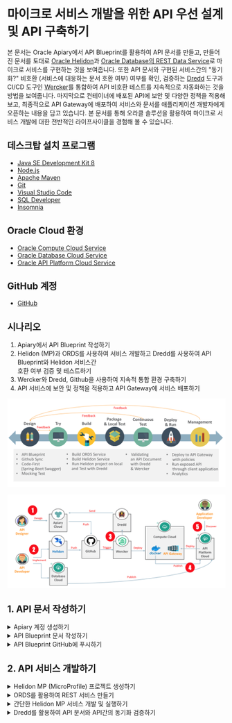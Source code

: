 # 마이크로 서비스 개발을 위한 API 우선 설계 및 API 구축하기

본 문서는 Oracle Apiary에서 API Blueprint를 활용하여 API 문서를 만들고, 만들어진 문서를 토대로 [Oracle Helidon](http://helidon.io)과 [Oracle Database의 REST Data Service](https://www.oracle.com/database/technologies/appdev/rest.html)로 마이크로 서비스를 구현하는 것을 보여줍니다. 
또한 API 문서와 구현된 서비스간의 "동기화?" 비호환 (서비스에 대응하는 문서 호환 여부) 여부를 확인, 검증하는 [Dredd](https://github.com/apiaryio/dredd) 도구과 CI/CD 도구인 [Wercker](https://app.wercker.com/)를 통합하여 API 비호환 테스트를 지속적으로 자동화하는 것을 방법을 보여줍니다.
마지막으로 컨테이너에 배포된 API에 보안 및 다양한 정책을 적용해 보고, 최종적으로 API Gateway에 배포하여 서비스와 문서를 애플리케이션 개발자에게 오픈하는 내용을 담고 있습니다.
본 문서를 통해 오라클 솔루션을 활용하여 마이크로 서비스 개발에 대한 전반적인 라이프사이클을 경험해 볼 수 있습니다.

## 데스크탑 설치 프로그램
* [Java SE Development Kit 8](https://www.oracle.com/technetwork/java/javase/downloads/jdk8-downloads-2133151.html)
* [Node.js](https://nodejs.org/ko/download)
* [Apache Maven](https://maven.apache.org/download.cgi)
* [Git](https://git-scm.com/download/win)
* [Visual Studio Code](https://code.visualstudio.com/download)
* [SQL Developer](https://www.oracle.com/technetwork/developer-tools/sql-developer/downloads/index.html)
* [Insomnia](https://insomnia.rest/download)

## Oracle Cloud 환경
* [Oracle Compute Cloud Service](https://cloud.oracle.com/ko_KR/compute)
* [Oracle Database Cloud Service](https://cloud.oracle.com/ko_KR/database)
* [Oracle API Platform Cloud Service](https://cloud.oracle.com/ko_KR/api-platform)

## GitHub 계정
* [GitHub](https://github.com)

## 시나리오
1. Apiary에서 API Blueprint 작성하기
2. Helidon (MP)과 ORDS를 사용하여 서비스 개발하고 Dredd를 사용하여 API Blueprint와 Helidon 서비스간  
   호환 여부 검증 및 테스트하기
3. Wercker와 Dredd, Github을 사용하여 지속적 통합 환경 구축하기
4. API 서비스에 보안 및 정책을 적용하고 API Gateway에 서비스 배포하기

![Scenario1](images/api_first_design_scenario_0.png)

![Scenario2](images/api_first_design_scenario.png)

## 1. API 문서 작성하기
<details>
<summary>Apiary 계정 생성하기</summary>
API 문서를 작성하고 Mock Test를 하기 위한 Apiary 계정을 생성하는 단계입니다.  
만약 계정을 가지고 있다면 이 단계를 건너뜁니다.  

> [Apiary(https://apiary.io)](https://apiary.io) 홈페이지에 접속한 후 우측 상단의 **Sign up** 버튼을 클릭합니다.  
> ![apiary home](images/apiary_home.png)

> **Continue with GitHub** 버튼을 클릭합니다.  
> ![apiary_sign_up](images/apiary_sign_up.png)

> GitHub 계정을 입력하고 **Sign In** 버튼을 클릭합니다.  
> ![apiary_github_account1](images/apiary_github_account1.png)

> Apiary에서 GitHub에 인증을 위한 권한을 요청합니다.  
> **Authorize apiaryio** 버튼을 클릭합니다.  
> ![apiary_github_signup](images/apiary_github_signup.png)

> Apiary에서 사용할 이메일을 입력합니다.  
> GitHub 이메일을 입력합니다.  
> ![apiary_github_signup2](images/apiary_github_signup2.png)

> Apiary 계정을 생성하면 기본 API 하나를 생성해야 합니다.  
> **Name your first API** 부분에 다음과 같이 *Movie API*를 입력하고 Blueprint를 선택합니다.
> ![apiary_new_api](images/apiary_new_api.png)
>> :warning: **참고 : API Blueprint와 Swagger**  
>> API Blueprint와 Swagger는 API 문서 작성 시 가장 많이 사용되고 있는 API 문서 정의 언어입니다.  
>> 이외에 MuleSoft의 RAML(YAML)과 Slate(Markdown), Asciidoc (Spring-boot REST Doc 에서 기본으로 사용)  
>> 등이 있습니다. API Blueprint의 경우 API 문서를 생성하는데 포커스가 맞쳐져 있습니다. 반면에, Swagger는 API를  
>> 정의하는데 포커스가 맞춰져 있다고 볼 수 있습니다. API Blueprint는 개발자가 아니어도 쉽게 배울 수 있으며, 작성하기  
>> 쉽고 이해하기 쉬운 마크다운 형식을 지원합니다.  
>> 문서를 위한 스펙이기 때문에 실제 구현을 위한 정의가 Swagger에 비해 상대적으로 많이 포함되지 않아, 스텁이나 스니펫과  
>> 같은 코드 생성 기능을 제공하기 어렵습니다. Swagger는 Linux Foundation의 오픈소스 프로젝트인 OpenAPI  
>> Initiative에 추가되면서 현재는 Open API Specification (OAS) 이라는 이름으로 불리고 있습니다.  
>> 개발자에게 친숙한 JSON, YAML 형식으로 작성하며, 구현을 위한 여러가지 스펙을 포함하고 있기 때문에 개발자 사이에서 많이  
>> 사용되고 있으며, 다양한 언어의 스텁 코드를 생성할 수 있는 기능도 제공될 수 있습니다. (e.g. Swagger Codegen)  
>> 반면에 API Blueprint에 비해서 구현에 관련된 많은 내용이 포함되기 때문에 비 개발자에게는 다소 복잡하게 느껴질 수 있습니다.  
>> Swagger는 상대적으로 문서의 복잡성이 높아서 문서를 먼저 만들고 API를 만들기 보다는 이미 만들어진 API에서 Swagger문서를  
>> 추출하는 방식으로 더 많이 사용됩니다. (ORDS를 포함 많은 개발 언어 및 프레임웍에서 Swagger 생성 기능을 제공합니다.)  
>> 일반적으로 Design First 를 말할때는 API Blueprint, Code First를 말할때는 Swagger를 떠올리면 됩니다.  
>> (물론 Swagger가 더 익숙한 사용자라면 Swagger가 Design First Approach가 될 수 있습니다.)  
>>
>>:warning: **참고 : Personal API와 Team API**  
>>Personal API는 무료 서비스로 개인만 작업이 가능하며, 팀단위 협업 기능은 지원하지 않습니다.  
>>또한 작성된 API 문서는 해당 문서의 URL만 알면 누구나 볼 수 있도록 공개됩니다.  
>>유료 서비스인 Enterprise 버전을 구매할 경우 팀 단위 협업이 가능한 Team API 문서를 생성할 수 있습니다.  
>>Team API는 팀멤버를 구성하고 팀멤버만 볼 수 있는 Private API로 구성할 수 있습니다. 

> Apiary 계정과 첫 API Blueprint 프로젝트를 성공적으로 생성하였습니다. :clap:  
> 생성을 하게 되면 좌측에 샘플 API Blueprint 마크다운과 에디터가 보이고, 우측에 HTML 문서가 보입니다.  
> ![apiary_write_api_1](images/apiary_write_api_1.png)
</details>

<details>
<summary>API Blueprint 문서 작성하기</summary>

이제부터 Movie API 문서를 작성하겠습니다.  
:memo: **마크가 표기되어 있는 부분만 수정 또는 추가합니다.**  

> 첫 번째 라인은 API Blueprint 버전 정도로 생각하면 됩니다.  
> 현재 API Blueprint spec은 1A revision 9 입니다.  
> ```markdown
> FORMAT: 1A
> ```

> 실제 서비스할 Production 서버의 주소입니다.  
> 처음에는 Production 환경이 없기 때문에 변경하지 않습니다.
> ```markdown
> HOST: http://polls.apiblueprint.org/
> ```

> API 문서 이름입니다. 한글도 가능합니다.
> ```markdown
> # Movie API
> ```

> :memo:**API 설명 수정**  
> API에 대한 설명, 소개를 적는 부분입니다.  
> 기존 부분을 아래와 같이 수정합니다.  
>
> ***기존 내용***
> ```diff
> - Polls is a simple API allowing consumers to view polls and vote in them.
> ```
> ***수정 내용***
> ```markdown
> 영화 정보를 제공하는 API 입니다.
> ```

> :memo:**API 엔드포인트 수정**  
> API에 대한 엔드포인트 URL입니다.  
> 기존 부분을 아래와 같이 수정합니다.  
>
> ***기존 내용***
> ```diff
> - ## Questions Collection [/questions]
> ```
> ***수정 내용***
> ```markdown
> ## Movies Collection [/movies]
> ```

> :memo:**API 엔드포인트 Action 수정**  
> API 엔드포인트에 대한 Action (Method)를 정의합니다.  
> 기존 부분을 아래와 같이 수정합니다.  
>
> ***기존 내용***
> ```diff
> - ### List All Questions [GET]
> ```
> ***수정 내용***
> ```markdown
> ### List All Movies [GET]
> ```

> :memo:**응답 JSON 샘플 수정**  
> 기존 응답 JSON 샘플을 다음과 같이 수정합니다.  
>
> ***기존 내용***
> ```diff
> -        [
> -            {
> -                "question": "Favourite programming language?",
> -                "published_at": "2015-08-05T08:40:51.620Z",
> -                "choices": [
> -                    {
> -                        "choice": "Swift",
> -                        "votes": 2048
> -                    }, {
> -                        "choice": "Python",
> -                        "votes": 1024
> -                    }, {
> -                        "choice": "Objective-C",
> -                        "votes": 512
> -                    }, {
> -                        "choice": "Ruby",
> -                        "votes": 256
> -                    }
> -                ]
> -            }
> -        ]
> ```
> ***수정 내용***
> ```markdown
>         [
>             {
>                 "id": 19995,
>                 "title": "Avatar",
>                 "release_date": "2009",
>                 "runtime" : 100
>             },
>             {
>                 "id": 2699,
>                 "title": "Titanic",
>                 "release_date": "1997",
>                 "runtime" :194
>             }
>         ]
> ```

두번 째 API Action을 수정 합니다.  
> :memo:**API Action 수정**  
> 기존 Action을 다음과 같이 수정합니다.  
>
> ***기존 내용***
> ```diff
> - ### Create a New Question [POST]
>
> - You may create your own question using this action. It takes a JSON
> - object containing a question and a collection of answers in the
> - form of choices.
> ```
> ***수정 내용***
> ```markdown
> ### Get a Movie [GET /movies/{id}?{title}]
>
> Movie ID와 Title로 조회하여 상세 Movie 정보를 반환합니다.
> ```
>> :warning: **참고 : Path Parameter 와 Query Parameter**  
>> 위 URL 중 {id} 부분이 Path Parameter를 의미하며, ?{title} 부분이 Query Parameter를 의미합니다.  
>> Path Parameter는 REST URL Path에 포함되는 파라미터로 URL에 필수로 포함되어야 합니다.  
>> Query Parameter는 URL에 ?다음에 붙는 파라미터로 key=value 형태로 사용되며, 옵셔널한 값이 사용될 수 있습니다.  
>> http://{host}:{port}/{endpoint}/**{path_param}?{query_param}**  

> :memo:**요청 파라미터 수정**  
> 기존 Request 부분을 다음과 같이 수정합니다.  
>
> ***기존 내용***
> ```diff
> - + Request (application/json)
>
> -        {
> -            "question": "Favourite programming language?",
> -            "choices": [
> -                \"Swift\",
> -                \"Python\",
> -                \"Objective-C\",
> -                \"Ruby\"
> -            ]
> -        }
> ```
> ***수정 내용***
> ```markdown
> + Parameters
>     - id : 2699 (string, required)
>     - title : Titanic (string, optional)
>
> + Request
>     + Header
>
>             Authorization : Basic AAA
> ```

> :memo:**응답 데이터 수정**
> 기존 Response 부분을 다음과 같이 수정합니다.  
>
> ***기존 내용***
> ```diff
> - + Response 201 (application/json)
>
> -    + Headers
> -
> -            Location: /questions/2
>
> -    + Body
>
> -            {
> -                \"question\": \"Favourite programming language?\",
> -                \"published_at\": \"2015-08-05T08:40:51.620Z\",
> -                \"choices\": [
> -                    {
> -                        \"choice\": \"Swift\",
> -                        \"votes\": 0
> -                    }, {
> -                        \"choice\": \"Python\",
> -                        \"votes": 0
> -                    }, {
> -                        \"choice": \"Objective-C\",
> -                        \"votes": 0
> -                    }, {
> -                        \"choice": \"Ruby\",
> -                        \"votes": 0
> -                    }
> -                ]
> -            }
> ```
> ***수정 내용***
> ```markdown
> + Response 200 (application/json)
>     + Attributes
>         - id : 2699
>         - title : Titanic
>         - release_date : 1997.11.18
>         - runtime : 194
>         - Include MovieDetail
>         - genres (array[Genres])
>
>
>
> # Data Structure
>
> ## MovieDetail (object)
> - overview : In the 22nd century, a paraplegic Marine is dispatched to the moon Pandora on a unique mission, but becomes torn between following orders and protecting an alien civilization. (string)
> - status : Released
> - homepage : http://www.titanicmovie.com
> - vote_average : 7.2
> - vote_count : 12114
>
>
> ## Genres (object)
> - id : 18 (number, required)
> - name : Drama (string, required)
> ```
>> :warning: **참고 : MSON (Markdown Syntax for Object Notation)**  
>> 두번 째 API Action에 대한 요청/응답 데이터를 작성할 때 JSON 형태의 데이터가 아니어서 의아했을 거라고 생각됩니다.  
>> 하지만 Apiary 우측의 HTML 문서에서는 JSON으로 변환되어 보이는 것을 확인 할 수 있을 겁니다.
>> 이 데이터 정의 방식은 API Blueprint의 또하나의 데이터 정의 방식인 [MSON](https://apiblueprint.org/documentation/mson/specification.html) (Markdown Syntax for Object  
>> Notation) 이라는 스펙으로 JSON보다 간결한 방식으로 데이터를 작성할 수 있게 도와주는 스펙입니다.  
>> 비 개발자의 경우 JSON에 익숙하지 않은 경우가 많은데, 이 경우 MSON을 사용하면 좀 더 쉽게 문서 작성이 가능합니다.  
>> 또한 변환된 HTML 문서에서는 JSON으로 변환되어 제공되기 때문에 개발자는 필요한 JSON 형태로 데이터를 확인할 수 있습니다. 
>> MSON으로 문서를 작성하면서, 우측의 HTML 문서를 보면 JSON으로 실시간 변환되는 것을 확인할 수 있습니다.
>> 기본적인 사용법은 다음과 같습니다.  
>>>```
>>> +Parameters or +Attributes  
>>>   - id : 1001 - 아이디입니다. (number, required)   
>>> 
>>>   Request일 경우 +Parameters, Response일 경우 +Attributes를 입력하고, 하위에 포함할 항목을 입력합니다.
>>>   항목은 - 혹은 +로 시작합니다. 여기서는 키 값인 id를 제외하고 나머지는 옵셔널입니다.  
>>>   "id"는 키 값, "1001"은 샘플 값, "아이디"는 설명, "number"는 값 유형, "required"는  
>>>   필수 여부를 나타냅니다. 이 외에 # Data Structure 를 통해서 별도의 데이터 객체를 정의할 수 있으며, MSON에서  
>>>   Include 혹은 객체명을 지정하여 사용 가능합니다.  
>>>   (e.g. Include "객체명", genres (array["객체명"]), user(""객체명))
>>>```
</details>

<details>
<summary>API Blueprint GitHub에 푸시하기</summary>

작성된 API Blueprint 를 GitHub에 푸시해서 형상관리를 할 수 있습니다.
이 작업을 위해서는 Apiary와 GitHub Sync가 되어야 하는데, 이 과정을 보여줍니다.

> 먼저 GitHub에 Repository를 하나 생성합니다.   
> GitHub에 로그인한 후 New repository를 클릭합니다.  
> ![create_github_repo](images/create_github_repo.png)

> Repository 이름을 입력합니다. 여기서는 *oraclecloud_api_handson* 이라는 이름으로 생성합니다.  
> ![create_github_repo](images/create_github_repo2.png)

> 맨 아래 Import code를 클릭합니다.  
> 본 과정에서 사용되는 소스와 설정파일을 포함한 Repository를 복제하면서 생성합니다.  
> ![import_github_code](images/import_github_code.png)

> clone URL에 ***https://github.com/mangdan/oraclecloud_api_handson*** 을 입력하고, Begin Import를 클릭합니다.  
> ![github_import_repo](images/github_import_repo.png)

> GitHub Repository가 생성되었습니다. Repository 링크를 클릭하면 Repository와 Import한 파일들을 확인 할 수 있습니다.  
> ![github_import_complete](images/github_import_complete.png)

> 이제 Apiary 상단의 사람 모양 아이콘 옆 Settings 아이콘을 클릭합니다.  
> 이 Settings 는 작성한 문서에 대한 설정을 하기 위한 설정 버튼입니다.  
> ![apiary_doc_settings](images/apiary_doc_settings.png)

> 맨 하단 *Link your GitHub account* 버튼을 클릭합니다.  
> ![doc_link_github](images/doc_link_github.png)

> 맨 하단 *List all repositories* 버튼을 클릭합니다.  
> ![list_all_repo](images/list_all_repo.png)

> *Authorize apairyio* 버튼을 클릭합니다.  
> ![auth_github_aiary](images/auth_github_aiary.png)

> 다시 하단의 *Link your GitHub account* 버튼을 클릭하면 다음과 같이 생성한 repository를 선택할 수 있습니다.  
> 옆의 Connect 버튼을 클릭합니다.  
> ![conn_git_repo](images/conn_git_repo.png)
 
> *Commit and start sync* 버튼을 클릭합니다.  
> ![commit_and_sync](images/commit_and_sync.png)

> 작성한 API Blueprint문서와 GitHub Repository가 싱크되었습니다.  
> ![apiary_git_sync_complete](images/apiary_git_sync_complete.png)

> 다시 상단의 Editor 버튼을 클릭하면 우측 Save 버튼 옆에 Push 버튼이 생성 된 것을 확인하실 수 있습니다.  
> 이제 문서를 변경하면 변경이 되었다는 알림(빨간점)이 Push 버튼에 나타나며, Push 버튼을 클릭하여 GitHub에 바로 푸시할 수 있습니다.  
> ![apiary_push_btn](images/apiary_push_btn.png)

> GitHub Repository에는 apiary.apid 파일이 생성됩니다.  
> GitHub에 생성된 파일을 클릭하여 내용을 확인합니다.  
> ![github_doc](images/github_doc.png)
</details>

## 2. API 서비스 개발하기
<details>
<summary>Helidon MP (MicroProfile) 프로젝트 생성하기</summary>

> Windows Command 창을 열고 다음과 같이 환경 변수를 수정합니다.  
> 아래 Maven과 JDK는 자신의 PC 설치 위치를 확인하고 설정하여야 합니다.  
> ```
> setx path "%PATH%;c:\Oracle\apache-maven-3.6.0\bin"
> setx JAVA_HOME "c:\Program Files\Java\jdk1.8.0_202"
> ```

> Windows Command 창을 다시 열고 정상적으로 환경이 설정 되었는지 확인합니다.
> ```
> mvn -version
> echo %JAVA_HOME%
> ```

> c:\Oracle 폴더로 이동한 후 workspace 폴더를 생성하고,  
> 해당 폴더안에서 Helidon Template을 활용하여 Project를 생성합니다.  
> 여기서는 MicroProfile 기반 프로젝트를 생성합니다.  
> ```
> mkdir c:\Oracle\workspace
> cd c:\Oracle\workspace
> ```

> 아래 내용을 Copy & Paste 한 후 실행합니다.
> ```
> mvn archetype:generate -DinteractiveMode=false -DarchetypeGroupId=io.helidon.archetypes -DarchetypeArtifactId=helidon-quickstart-mp -DarchetypeVersion=0.11.0 -DgroupId=io.helidon.examples -DartifactId=quickstart-mp -Dpackage=io.helidon.examples.quickstart.mp
> ```
>> :warning: **참고 : 프로젝트 이름과 패키지 이름**  
>> 아래 내용은 변경이 가능한 부분입니다. 하지만 원활한 실습 진행을 위해 기본으로 생성하는 것을 권장합니다.  
>> **-DgroupId=io.helidon.examples**  프로젝트의 고유한 식별 값입니다. 변경 가능합니다.  
>> **-DartifactId=quickstart-mp**     프로젝트의 이름입니다. 해당 이름의 폴더가 생성되며, 패키징 될 경우 이 이름을 사용합니다. 변경 가능합니다.  
>> **-Dpackage=io.helidon.examples.quickstart.mp**  프로젝트의 기본 패키지 경로입니다. 변경 가능합니다.  

> 관련된 라이브러리와 메이븐 플러그인을 다운로드 받습니다.  
> 다운로드가 완료되면 다음과 같이 Build Success 화면을 볼 수 있습니다.  
> :warning: 최초 다운로드 받는 시간이 5분 이상 소요됩니다. 다운로드 받는 동안 다음 단계인 ORDS를 먼저 진행합니다.  
> ![helidon_generate](images/helidon_generate.png)
</details>

<details>
<summary>ORDS를 활용하여 REST 서비스 만들기</summary>

> Helidon MP 프로젝트를 생성하는 동안 ORDS 실습을 진행합니다.  
> SQL Developer를 실행합니다.  
> ```
> {sqldeveloper 설치폴더}/bin/sqldeveloper.exe 더블 클릭 (혹은 바탕화면에 아이콘이 있을 경우 클릭)
> ```

> SQL Developer 좌측 상단의 + 버튼을 클릭하고 Connection을 생성 합니다.  
> 다음과 같이 입력하고, Connect 버튼을 클릭합니다.  
> ```
> Connection Name - oracle@apidb
> Username - oracle
> Password - Welcome123!
> Hostname - ip (todo)
> Port - 1521
> SID - apidb
> ```
> <그림 추가>

> 좌측 생성된 Connect 이름을 마우스 우클릭 해서 ***Open SQL Worksheet*** 를 선택합니다.  
> Worksheet가 보이면 다음과 같이 쿼리를 입력하고 **Ctrl + Enter** 를 입력합니다.  
> ```
> SELECT * FROM MOVIE;
> ```

> 조회된 Movie 테이블의 데이트를 확인할 수 있습니다.  
> 좌측의 REST Data Services 옆 + 버튼을 클릭하여 확장하면 Modules, Privileges, Roles 가 있습니다.  
> ![select_movie_click_rest](images/select_movie_click_rest.png)

> **Modules**를 마우스 우 클릭하고 **New Module**을 선택합니다.  
>> :warning: **참고**  
>> 여기선 Module과 Template이라는 것을 설정합니다.  
>> Module의 URI Prefix와 Template의 URI Pattern이라는 것을 순서대로 입력할 것입니다.  
>> 입력하게 되면 실제 REST 서비스의 주소는 다음과 같이 생성됩니다.   
>> 여기서 스키마Alias는 **oracle** 입니다.  
>>```
>> http://{ORDS서버주소}/{ORDS포트}/ords/{스키마Alias}/{Module_URI_Prefix}/{URI_Pattern}
>>```

> Module에서는 다음과 같이 입력합니다.   
> ```
> Module Name - 본인이름 영문명 (e.g donghukim)
> URI Prefix - 본인이름 영문명 (e.g donghukim)
> Publish Make this RESTful Service available for use - Check
> ```
> ![ords_module_1](images/ords_module_1.png)

> Next를 클릭하여 Template 설정을 합니다. 다음과 같이 입력합니다.
> ```
> URI Pattern : movie
> ```
> ![ords_template_1](images/ords_template_1.png)

> Finish 버튼을 클릭하여 완료합니다.  
> ![ords_module_complete_1](images/ords_module_complete_1.png)

> 마지막으로 Handler (Action)을 추가합니다.  
> 생성한 movie template을 클릭하고 마우스 우 클릭 후 Add Handler > GET 을 선택합니다.  
> ![handler_get_1](images/handler_get_1.png)

> Apply를 선택합니다.
> ![handler_get_apply_1](images/handler_get_apply_1.png)

> 쿼리를 다음과 같이 입력하고 바로 위 저장 버튼을 클릭합니다.
>```
> SELECT * FROM MOVIE;
>```

> 브라우저에서 다음과 같은 URL로 접속합니다. module uri prefix만 본인이 입력한 값으로 변경합니다.  
>```
> http://129.213.146.191:8080/ords/oracle/donghukim/movie
>```
> 다음과 같은 json 데이터가 나오면 성공입니다.
> ![ords_json_all](images/ords_json_all.png)
</details>

<details>
<summary>간단한 Helidon MP 서비스 개발 및 실행하기</summary>

> Visual Studio Code를 실행합니다.  
> 좌측 상단 버튼 클릭 후 **폴더 열기** 버튼 클릭 후 c:\Oracle\workspace 폴더를 선택, 열기를 선택합니다.
> ![mscode_open_workspace](images/mscode_open_workspace.png)

> 기본 Helidon MP Project Structure 입니다.  
> ![helidon_base_structure](images/helidon_base_structure.png)

> VS Code의 상단 터미널 메뉴를 선택하고 새 터미널을 오픈합니다.  
> VS Code의 터미널에서 생성한 Helidon Project 폴더로 이동한 후  
> (기본 프로젝트명으로 생성했을 경우 cd quickstart-mp) 다음과 같이 Packaging을 합니다.
>```
> mvn package
>```

> 완료되면 다음과 같이 실행합니다.
>```
> java -jar target/{프로젝트명}.jar  
> (기본으로 생성했을 경우 java -jar target/quickstart-mp.jar)
>```
> ![start_greet_service](images/start_greet_service.png)

> 다음과 같이 브라우저로 접속해봅니다.
>```
> http://localhost:8080/greet
>```
> ![helidon_greet_hello](images/helidon_greet_hello.png)

> VS Code 터미널에서 Ctrl + C로 실행중인 프로세스를 종료합니다.  
> 다음과 같이 처음 생성한 본인의 깃헙 계정에서 관련된 소스를 Clone합니다.  
> 명령어 실행은 생성한 Helidon 프로젝트 폴더 안에서 실행하세요 (C:\Oracle\workspace\quickstart-mp)
>```
> git clone https://github.com/{본인깃헙}/oraclecloud_api_handson ../../oraclecloud_api_handson
> or
> git clone https://github.com/mangdan/oraclecloud_api_handson ../../oraclecloud_api_handson
>```

> Helidon 프로젝트에 movie api 관련 소스를 복사합니다.  
> 명령어 실행은 생성한 Helidon 프로젝트 폴더 안에서 실행하세요 (C:\Oracle\workspace\quickstart-mp)
>```
> cp ../../oraclecloud_api_handson/movie_api/movie*.json src/main/resources/
> cp ../../oraclecloud_api_handson/movie_api/*.java src/main/java/io/helidon/examples/quickstart/mp
>```

> 다시 Packaging 및 실행합니다.   
> 명령어 실행은 생성한 Helidon 프로젝트 폴더 안에서 실행하세요 (C:\Oracle\workspace\quickstart-mp)
>```
> mvn package
>
> java -jar target/{프로젝트명}.jar  
> (기본으로 생성했을 경우 java -jar target/quickstart-mp.jar)
>```
> ![helidon_movie_run](images/helidon_movie_run.png)

> 다음과 같이 브라우저로 접속해봅니다.
>```
> http://localhost:8080/movie
>
> http://localhost:8080/movie/titanic
>```
> ![helidon_run_movie](images/helidon_run_movie.png)
> ![helidon_run_movie_titanic](images/helidon_run_movie_titanic.png)
</details>

<details>
<summary>Dredd를 활용하여 API 문서와 API간의 동기화 검증하기</summary>
 
 </details>
